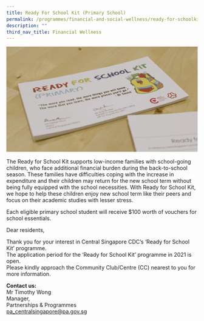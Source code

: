 ```yaml
---
title: Ready For School Kit (Primary School)
permalink: /programmes/financial-and-social-wellness/ready-for-schoolkit-primaryschool/
description: ""
third_nav_title: Financial Wellness
---
```

![Ready for School Kit (Primary)](/images/Programmes/rfsk-(pri).png)

The Ready for School Kit supports low-income families with school-going children, who face additional financial burden during the back-to-school season. These families have difficulties coping with the increase in expenditure and their children may return for the new school term without being fully equipped with the school necessities. With Ready for School Kit, we hope to help these children enjoy new school term like their peers and focus on their academic studies with lesser stress.

Each eligible primary school student will receive $100 worth of vouchers for school essentials.

Dear residents,  
  
Thank you for your interest in Central Singapore CDC’s ‘Ready for School Kit’ programme.  
The application period for the ‘Ready for School Kit’ programme in 2021 is open.  
Please kindly approach the Community Club/Centre (CC) nearest to you for more information.

**Contact us:**  
Mr Timothy Wong  
Manager,   
Partnerships & Programmes  
[pa\_centralsingapore@pa.gov.sg](mailto:pa_centralsingapore@pa.gov.sg)